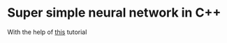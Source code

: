 # Super simple neural network in C++

With the help of [this](https://www.geeksforgeeks.org/ml-neural-network-implementation-in-c-from-scratch/) tutorial